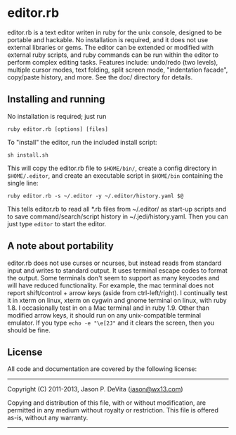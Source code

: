 editor.rb
=========

editor.rb is a text editor writen in ruby for the unix console,
designed to be portable and hackable.  No installation is required, and
it does not use external libraries or gems.  The editor can be extended
or modified with external ruby scripts, and ruby commands can be run
within the editor to perform complex editing tasks.  Features include:
undo/redo (two levels), multiple cursor modes, text folding, split
screen mode, "indentation facade", copy/paste history, and more.  See
the doc/ directory for details.



Installing and running
----------------------

No installation is required; just run

    ruby editor.rb [options] [files]

To "install" the editor, run the included install script:

    sh install.sh

This will copy the editor.rb file to `$HOME/bin/`, create a config
directory in `$HOME/.editor`, and create an executable script in
`$HOME/bin` containing the single line:

    ruby editor.rb -s ~/.editor -y ~/.editor/history.yaml $@

This tells editor.rb to read all *.rb files from ~/.editor/ as
start-up scripts and to save command/search/script history in
~/.jedi/history.yaml.  Then you can just type `editor` to start the
editor.


A note about portability
------------------------

editor.rb does not use curses or ncurses, but instead reads from
standard input and writes to standard output.  It uses terminal escape
codes to format the output.  Some terminals don't seem to support as
many keycodes and will have reduced functionality.  For example, the
mac terminal does not report shift/control + arrow keys (aside from
ctrl-left/right).  I continually test it in xterm on linux, xterm on
cygwin and gnome terminal on linux, with ruby 1.8.  I occasionally test
in on a Mac terminal and in ruby 1.9. Other than modified arrow keys,
it should run on any unix-compatible terminal emulator.  If you type
`echo -e "\e[2J"` and it clears the screen, then you should be fine.


License
-------

All code and documentation are covered by the following license:

------------------------------------------------------------------------

Copyright (C) 2011-2013, Jason P. DeVita (jason@wx13.com)

Copying and distribution of this file, with or without modification,
are permitted in any medium without royalty or restriction.  This file
is offered as-is, without any warranty.

------------------------------------------------------------------------

